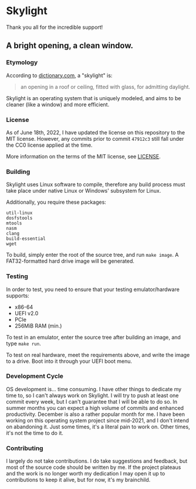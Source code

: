 # Skylight
Thank you all for the incredible support!
## A bright opening, a clean window.

### **Etymology**
According to [dictionary.com](https://www.dictionary.com/browse/skylight#), a "skylight" is:
> an opening in a roof or ceiling, fitted with glass, for admitting daylight.

Skylight is an operating system that is uniquely modeled, and aims to be cleaner (like a window) and more efficient.

### **License**
As of June 18th, 2022, I have updated the license on this repository to the MIT license. However, any commits prior to commit `47912c3` still fall under the CC0 license applied at the time.

More information on the terms of the MIT license, see [LICENSE](LICENSE).

### **Building**
Skylight uses Linux software to compile, therefore any build process must take place under native Linux or Windows' subsystem for Linux.

Additionally, you require these packages:
```
util-linux 
dosfstools 
mtools 
nasm 
clang 
build-essential 
wget
```

To build, simply enter the root of the source tree, and run `make image`. A FAT32-formatted hard drive image will be generated.

### Testing
In order to test, you need to ensure that your testing emulator/hardware supports:
 - x86-64
 - UEFI v2.0
 - PCIe
 - 256MiB RAM (min.)

To test in an emulator, enter the source tree after building an image, and type `make run`.

To test on real hardware, meet the requirements above, and write the image to a drive.
Boot into it through your UEFI boot menu.

### Development Cycle
OS development is... time consuming. I have other things to dedicate my time to, so I can't always work on Skylight. I will try to push at least one commit every week, but I can't guarantee that I will be able to do so. In summer months you can expect a high volume of commits and enhanced productivity. December is also a rather popular month for me. I have been working on this operating system project since mid-2021, and I don't intend on abandoning it. Just some times, it's a literal pain to work on. Other times, it's not the time to do it.

### Contributing
I largely do not take contributions. I do take suggestions and feedback, but most of the source code should be written by me. If the project plateaus and the work is no longer worth my dedication I may open it up to contributions to keep it alive, but for now, it's my brainchild.
